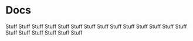 # Docs

Stuff Stuff Stuff Stuff Stuff Stuff Stuff Stuff Stuff Stuff Stuff Stuff Stuff Stuff Stuff Stuff Stuff Stuff Stuff Stuff 
